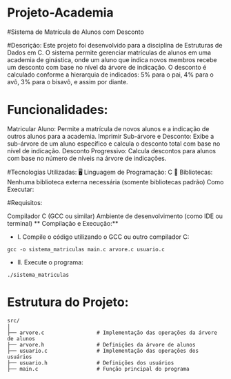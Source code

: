 # Projeto-Academia

#Sistema de Matrícula de Alunos com Desconto

#Descrição:
Este projeto foi desenvolvido para a disciplina de Estruturas de Dados em C. O sistema permite gerenciar matrículas de alunos em uma academia de ginástica, onde um aluno que indica novos membros recebe um desconto com base no nível da árvore de indicação. O desconto é calculado conforme a hierarquia de indicados: 5% para o pai, 4% para o avô, 3% para o bisavô, e assim por diante.

# Funcionalidades:

Matricular Aluno: Permite a matrícula de novos alunos e a indicação de outros alunos para a academia.
Imprimir Sub-árvore e Desconto: Exibe a sub-árvore de um aluno específico e calcula o desconto total com base no nível de indicação.
Desconto Progressivo: Calcula descontos para alunos com base no número de níveis na árvore de indicações.

#Tecnologias Utilizadas:
🖥️ Linguagem de Programação: C
🔗 Bibliotecas: Nenhuma biblioteca externa necessária (somente bibliotecas padrão)
Como Executar:

#Requisitos:

Compilador C (GCC ou similar)
Ambiente de desenvolvimento (como IDE ou terminal)
** Compilação e Execução:** 
- I. Compile o código utilizando o GCC ou outro compilador C:

```
gcc -o sistema_matriculas main.c arvore.c usuario.c
```
- II. Execute o programa:
```
./sistema_matriculas
```
# Estrutura do Projeto:
```
src/
│
├── arvore.c                 # Implementação das operações da árvore de alunos
├── arvore.h                 # Definições da árvore de alunos
├── usuario.c                # Implementação das operações dos usuários
├── usuario.h                # Definições dos usuários
├── main.c                   # Função principal do programa
```
